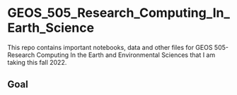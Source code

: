 # GEOS_505_Research_Computing_In_Earth_Science
This repo contains important notebooks, data and other files for GEOS 505- Research Computing In the Earth and Environmental Sciences that I am taking this fall 2022.

## Goal

